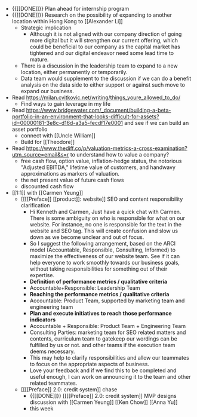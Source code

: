 - {{[[DONE]]}} Plan ahead for internship program
- {{[[DONE]]}} Research on the possibility of expanding to another location within Hong Kong to [[Alexander Li]]
    - Strategic implication
        - Although it is not aligned with our company direction of going more digital but it will strengthen our current offering, which could be beneficial to our company as the capital market has tightened and our digital endeavor need some lead time to mature.
    - There is a discussion in the leadership team to expand to a new location, either permanently or temporarily.
    - Data team would supplement to the discussion if we can do a benefit analysis on the data side to either support or against such move to expand our business.
- Read https://milan.cvitkovic.net/writing/things_youre_allowed_to_do/
    - Find ways to gain leverage in my life
- Read https://www.bridgewater.com/_document/building-a-beta-portfolio-in-an-environment-that-looks-difficult-for-assets?id=00000181-3e8c-d16d-a3a5-fecdf17e0001 and see if we can build an asset portfolio
    - connect with [[Uncle William]]
    - Build for [[Theodore]]
- Read https://www.thediff.co/p/valuation-metrics-a-cross-examination?utm_source=email&s=r to understand how to value a company?
    - free cash flow, option value, inflation-hedge status, the notorious "Adjusted EBITDA," lifetime value of customers, and handwavy approximations as markers of valuation.
    - the net present value of future cash flows
    - discounted cash flow
- [[1:1]] with [[Carmen Yeung]]
    - [[[[Preface]] [[product]]: website]] SEO and content responsibility clarification
        - Hi Kenneth and Carmen,
Just have a quick chat with Carmen. There is some ambiguity on who is responsible for what on our website. For instance, no one is responsible for the text in the website and SEO tag. This will create confusion and slow us down as we become unclear and out of focus.
        - So I suggest the following arrangement, based on the ARCI model (Accountable, Responsible, Consulting, Informed) to maximize the effectiveness of our website team. See if it can help everyone to work smoothly towards our business goals, without taking responsibilities for something out of their expertise.
        - **Definition of performance metrics / qualitative criteria**
        - Accountable+Responsible: Leadership Team
        - **Reaching the performance metrics / qualitative criteria**
        - Accountable: Product Team, supported by marketing team and engineering team
        - **Plan and execute initiatives to reach those performance indicators**
        - Accountable + Responsible: Product Team + Engineering Team
        - Consulting Parties: marketing team for SEO related matters and contents, curriculum team to gatekeep our wordings can be fulfilled by us or not. and other teams if the execution team deems necessary.
        - This may help to clarify responsibilities and allow our teammates to focus on the appropriate aspects of business.
        - Love your feedback and if we find this to be completed and useful enough, I can work on announcing it to the team and other related teammates.
    - [[[[Preface]] 2.0: credit system]] chase
        - {{[[DONE]]}} [[[[Preface]] 2.0: credit system]] MVP designs discussion with [[Carmen Yeung]] [[Ken Chow]] [[Anna Yu]]
        - this week
